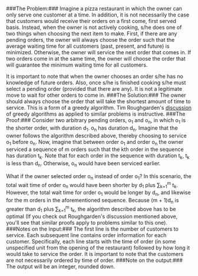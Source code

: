###The Problem:###
Imagine a pizza restaurant in which the owner can only serve one customer at a time.  In addition, it is not necessarily the case that customers would receive their orders on a first come, first served basis.  Instead, when the owner is not actively cooking, s/he does one of two things when choosing the next item to make.  First, if there are any pending orders, the owner will always choose the order such that the average waiting time for all customers (past, present, and future) is minimized.  Otherwise, the owner will service the next order that comes in. If two orders come in at the same time, the owner will choose the order that will guarantee the minimum waiting time for all customers.

It is important to note that when the owner chooses an order s/he has no knowledge of future orders.  Also, once s/he is finished cooking s/he must select a pending order (provided that there are any).  It is not a legitimate move to wait for other orders to come in.
###The Solution:###
The owner should always choose the order that will take the shortest amount of time to service.  This is a form of a greedy algorithm.  Tim Roughgarden's [discussion](http://www.youtube.com/watch?v=6cGhGkDHpFI) of greedy algorithms as applied to similar problems is instructive.
###The Proof:###
Consider two arbitrary pending orders, o<sub>1</sub> and o<sub>n</sub>, in which o<sub>1</sub> is the shorter order, with duration d<sub>1</sub>.  o<sub>n</sub> has duration d<sub>n</sub>.  Imagine that the owner follows the algorithm described above, thereby choosing to service o<sub>1</sub> before o<sub>n</sub>.  Now, imagine that between order o<sub>1</sub> and order o<sub>n</sub> the owner serviced a sequence of m orders such that the kth order in the sequence has duration t<sub>k</sub>.  Note that for each order in the sequence with duration t<sub>k</sub>, t<sub>k</sub> is less than d<sub>n</sub>.  Otherwise, o<sub>n</sub> would have been serviced earlier.

What if the owner selected order o<sub>n</sub> instead of order o<sub>1</sub>?  In this scenario, the total wait time of order o<sub>n</sub> would have been shorter by d<sub>1</sub> plus &sum;<sub>k=1</sub><sup>m</sup> t<sub>k</sub>.  However, the total wait time for order o<sub>1</sub> would be longer by d<sub>n</sub>, and likewise for the m orders in the aforementioned sequence.  Because (m + 1)d<sub>n</sub> is greater than d<sub>1</sub> plus &sum;<sub>k=1</sub><sup>m</sup> t<sub>k</sub>, the algorithm described above has to be optimal (If you check out Roughgarden's discussion mentioned above, you'll see that similar proofs apply to problems similar to this one).
###Notes on the Input:###
The first line is the number of customers to service.  Each subsequent line contains order information for each customer.  Specifically, each line starts with the time of order (in some unspecified unit from the opening of the restaurant) followed by how long it would take to service the order.  It is important to note that the customers are not necessarily ordered by time of order.
###Note on the output:###
The output will be an integer, rounded down.
